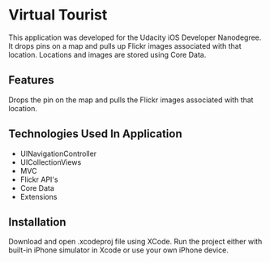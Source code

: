 # Virtual Tourist

This application was developed for the Udacity iOS Developer Nanodegree.
It drops pins on a map and pulls up Flickr images associated with that location. Locations and images are stored using Core Data. 

## Features

Drops the pin on the map and pulls the Flickr images associated with that location.

## Technologies Used In Application

- UINavigationController
- UICollectionViews
- MVC
- Flickr API's
- Core Data
- Extensions

## Installation

Download and open .xcodeproj file using XCode.
Run the project either with built-in iPhone simulator in Xcode or use your own iPhone device.
